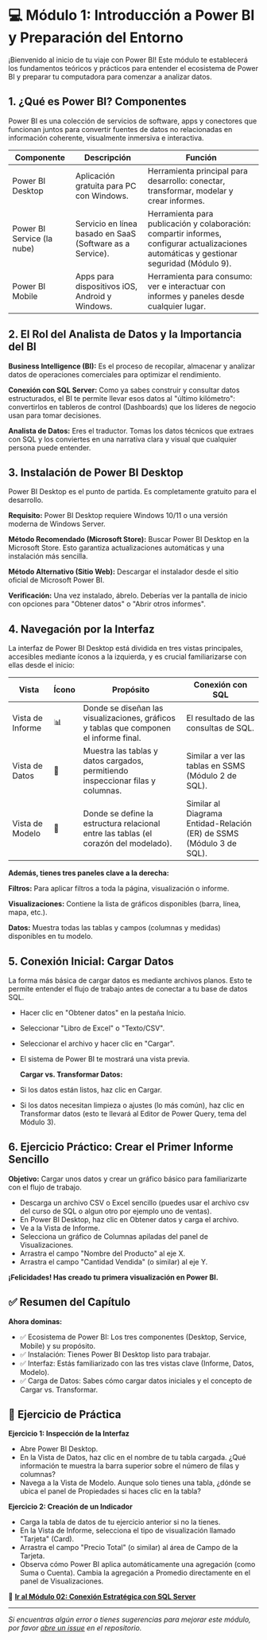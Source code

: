 # 💻 Módulo 1: Introducción a Power BI y Preparación del Entorno
¡Bienvenido al inicio de tu viaje con Power BI! Este módulo te establecerá los fundamentos teóricos y prácticos para entender el ecosistema de Power BI y preparar tu computadora para comenzar a analizar datos.

## 1. ¿Qué es Power BI? Componentes
Power BI es una colección de servicios de software, apps y conectores que funcionan juntos para convertir fuentes de datos no relacionadas en información coherente, visualmente inmersiva e interactiva.

| **Componente**               | **Descripción**                                         | **Función**                                                                                                                                          |
|------------------------------|---------------------------------------------------------|------------------------------------------------------------------------------------------------------------------------------------------------------|
| Power BI Desktop             | Aplicación gratuita para PC con Windows.                | Herramienta principal para desarrollo: conectar, transformar, modelar y crear informes.                                                             |
| Power BI Service (la nube)   | Servicio en línea basado en SaaS (Software as a Service). | Herramienta para publicación y colaboración: compartir informes, configurar actualizaciones automáticas y gestionar seguridad (Módulo 9).           |
| Power BI Mobile              | Apps para dispositivos iOS, Android y Windows.          | Herramienta para consumo: ver e interactuar con informes y paneles desde cualquier lugar.                                                            |


## 2. El Rol del Analista de Datos y la Importancia del BI

**Business Intelligence (BI):** Es el proceso de recopilar, almacenar y analizar datos de operaciones comerciales para optimizar el rendimiento.

**Conexión con SQL Server:** Como ya sabes construir y consultar datos estructurados, el BI te permite llevar esos datos al "último kilómetro": convertirlos en tableros de control (Dashboards) que los líderes de negocio usan para tomar decisiones.

**Analista de Datos:** Eres el traductor. Tomas los datos técnicos que extraes con SQL y los conviertes en una narrativa clara y visual que cualquier persona puede entender.


## 3. Instalación de Power BI Desktop
Power BI Desktop es el punto de partida. Es completamente gratuito para el desarrollo.

**Requisito:** Power BI Desktop requiere Windows 10/11 o una versión moderna de Windows Server.

**Método Recomendado (Microsoft Store):** Buscar Power BI Desktop en la Microsoft Store. Esto garantiza actualizaciones automáticas y una instalación más sencilla.

**Método Alternativo (Sitio Web):** Descargar el instalador desde el sitio oficial de Microsoft Power BI.

**Verificación:** Una vez instalado, ábrelo. Deberías ver la pantalla de inicio con opciones para "Obtener datos" o "Abrir otros informes".


## 4. Navegación por la Interfaz
La interfaz de Power BI Desktop está dividida en tres vistas principales, accesibles mediante íconos a la izquierda, y es crucial familiarizarse con ellas desde el inicio:

| **Vista**           | **Ícono** | **Propósito**                                                                 | **Conexión con SQL**                                                        |
|----------------------|-----------|--------------------------------------------------------------------------------|----------------------------------------------------------------------------|
| Vista de Informe     | 📊        | Donde se diseñan las visualizaciones, gráficos y tablas que componen el informe final. | El resultado de las consultas de SQL.                                      |
| Vista de Datos       | 📑        | Muestra las tablas y datos cargados, permitiendo inspeccionar filas y columnas.        | Similar a ver las tablas en SSMS (Módulo 2 de SQL).                        |
| Vista de Modelo      | 🔗        | Donde se define la estructura relacional entre las tablas (el corazón del modelado).   | Similar al Diagrama Entidad-Relación (ER) de SSMS (Módulo 3 de SQL).      |


**Además, tienes tres paneles clave a la derecha:**

**Filtros:** Para aplicar filtros a toda la página, visualización o informe.

**Visualizaciones:** Contiene la lista de gráficos disponibles (barra, línea, mapa, etc.).

**Datos:** Muestra todas las tablas y campos (columnas y medidas) disponibles en tu modelo.


## 5. Conexión Inicial: Cargar Datos
La forma más básica de cargar datos es mediante archivos planos. Esto te permite entender el flujo de trabajo antes de conectar a tu base de datos SQL.

- Hacer clic en "Obtener datos" en la pestaña Inicio.
- Seleccionar "Libro de Excel" o "Texto/CSV".
- Seleccionar el archivo y hacer clic en "Cargar".
- El sistema de Power BI te mostrará una vista previa.

  **Cargar vs. Transformar Datos:**
- Si los datos están listos, haz clic en Cargar.
- Si los datos necesitan limpieza o ajustes (lo más común), haz clic en Transformar datos (esto te llevará al Editor de Power Query, tema del Módulo 3).


## 6. Ejercicio Práctico: Crear el Primer Informe Sencillo

**Objetivo:** Cargar unos datos y crear un gráfico básico para familiarizarte con el flujo de trabajo.

- Descarga un archivo CSV o Excel sencillo (puedes usar el archivo csv del curso de SQL o algun otro por ejemplo uno de ventas).
- En Power BI Desktop, haz clic en Obtener datos y carga el archivo.
- Ve a la Vista de Informe.
- Selecciona un gráfico de Columnas apiladas del panel de Visualizaciones.
- Arrastra el campo "Nombre del Producto" al eje X.
- Arrastra el campo "Cantidad Vendida" (o similar) al eje Y.

**¡Felicidades! Has creado tu primera visualización en Power BI.**

## ✅ Resumen del Capítulo

**Ahora dominas:**

- ✅ Ecosistema de Power BI: Los tres componentes (Desktop, Service, Mobile) y su propósito.
- ✅ Instalación: Tienes Power BI Desktop listo para trabajar.
- ✅ Interfaz: Estás familiarizado con las tres vistas clave (Informe, Datos, Modelo).
- ✅ Carga de Datos: Sabes cómo cargar datos iniciales y el concepto de Cargar vs. Transformar.


## 🎯 Ejercicio de Práctica

**Ejercicio 1: Inspección de la Interfaz**

- Abre Power BI Desktop.
- En la Vista de Datos, haz clic en el nombre de tu tabla cargada. ¿Qué información te muestra la barra superior sobre el número de filas y columnas?
- Navega a la Vista de Modelo. Aunque solo tienes una tabla, ¿dónde se ubica el panel de Propiedades si haces clic en la tabla?

**Ejercicio 2: Creación de un Indicador**

- Carga la tabla de datos de tu ejercicio anterior si no la tienes.
- En la Vista de Informe, selecciona el tipo de visualización llamado "Tarjeta" (Card).
- Arrastra el campo "Precio Total" (o similar) al área de Campo de la Tarjeta.
- Observa cómo Power BI aplica automáticamente una agregación (como Suma o Cuenta). Cambia la agregación a Promedio directamente en el panel de Visualizaciones.

📖 **[Ir al Módulo 02: Conexión Estratégica con SQL Server](/modulo-02-Conexion-SQL/README.md)**

---

*Si encuentras algún error o tienes sugerencias para mejorar este módulo, por favor [abre un issue](https://github.com/VictorCY19/Curso-Power-BI/issues/new) en el repositorio.*
